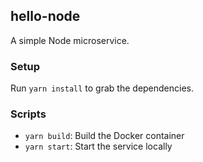 ## hello-node

A simple Node microservice.

### Setup

Run `yarn install` to grab the dependencies.

### Scripts

* `yarn build`: Build the Docker container
* `yarn start`: Start the service locally
